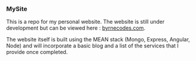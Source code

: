 ### MySite
This is a repo for my personal website. The website is still under development but can be viewed here : [byrnecodes.com](byrnecodes.com).

The website itself is built using the MEAN stack (Mongo, Express, Angular, Node) and will incorporate a basic blog and a list of the services that I provide once completed. 
